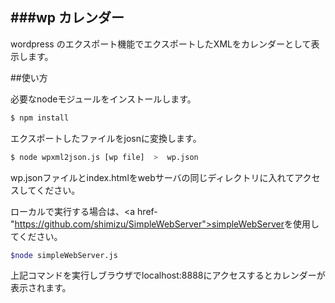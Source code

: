###wp カレンダー
---

wordpress のエクスポート機能でエクスポートしたXMLをカレンダーとして表示します。

##使い方

必要なnodeモジュールをインストールします。

```sh
$ npm install
```

エクスポートしたファイルをjosnに変換します。

```sh
$ node wpxml2json.js [wp file]  >  wp.json
```

wp.jsonファイルとindex.htmlをwebサーバの同じディレクトリに入れてアクセスしてください。

ローカルで実行する場合は、<a href-"https://github.com/shimizu/SimpleWebServer">simpleWebServer</a>を使用してください。

```sh
$node simpleWebServer.js
```

上記コマンドを実行しブラウザでlocalhost:8888にアクセスするとカレンダーが表示されます。

